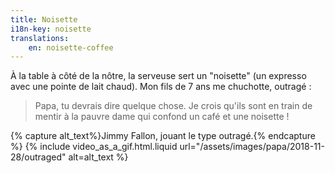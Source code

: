 ```yaml
---
title: Noisette
i18n-key: noisette
translations:
    en: noisette-coffee
---
```


À la table à côté de la nôtre, la serveuse sert un "noisette" (un expresso avec
une pointe de lait chaud). Mon fils de 7 ans me chuchotte, outragé :

> Papa, tu devrais dire quelque chose. Je crois qu'ils sont en train de mentir à
> la pauvre dame qui confond un café et une noisette !

{% capture alt_text%}Jimmy Fallon, jouant le type outragé.{% endcapture %}
{% include video_as_a_gif.html.liquid
url="/assets/images/papa/2018-11-28/outraged"
alt=alt_text
%}
